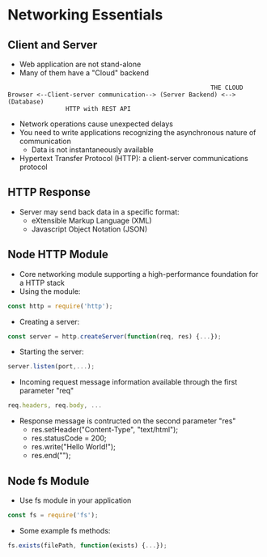 # Networking Essentials
## Client and Server
- Web application are not stand-alone
- Many of them have a "Cloud" backend

```
                                                        THE CLOUD
Browser <--Client-server communication--> (Server Backend) <--> (Database)
                HTTP with REST API
```

- Network operations cause unexpected delays
- You need to write applications recognizing the asynchronous nature of communication
    - Data is not instantaneously available
- Hypertext Transfer Protocol (HTTP): a client-server communications protocol

## HTTP Response
- Server may send back data in a specific format:
    - eXtensible Markup Language (XML)
    - Javascript Object Notation (JSON)

## Node HTTP Module
- Core networking module supporting a high-performance foundation for a HTTP stack
- Using the module:
```javascript
const http = require('http');
```
- Creating a server:
```javascript
const server = http.createServer(function(req, res) {...});
```
- Starting the server:
```javascript
server.listen(port,...);
```
- Incoming request message information available through the first parameter "req"
```javascript
req.headers, req.body, ...
```
- Response message is contructed on the second parameter "res"
    - res.setHeader("Content-Type", "text/html");
    - res.statusCode = 200;
    - res.write("Hello World!");
    - res.end("<html></html>");

## Node fs Module
- Use fs module in your application
```javascript
const fs = require('fs');
```
- Some example fs methods:
```javascript
fs.exists(filePath, function(exists) {...});
```
